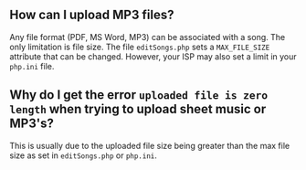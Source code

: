 ## How can I upload MP3 files? ##
Any file format (PDF, MS Word, MP3) can be associated with a song.  The only limitation is file size.  The file `editSongs.php` sets a `MAX_FILE_SIZE` attribute that can be changed.  However, your ISP may also set a limit in your `php.ini` file.

## Why do I get the error `uploaded file is zero length` when trying to upload sheet music or MP3's? ##
This is usually due to the uploaded file size being greater than the max file size as set in `editSongs.php` or `php.ini`.